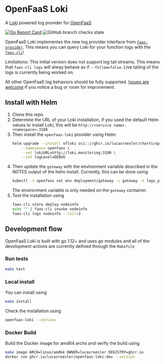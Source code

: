 # OpenFaaS Loki

A [Loki](https://github.com/grafana/loki) powered log provider for [OpenFaaS](https://www.openfaas.com)

[![Go Report Card](https://goreportcard.com/badge/github.com/LucasRoesler/openfaas-loki)](https://goreportcard.com/report/github.com/LucasRoesler/openfaas-loki) ![GitHub branch checks state](https://img.shields.io/github/checks-status/LucasRoesler/openfaas-loki/main)

OpenFaaS Loki implementes the new log provider interface from [`faas-provider`](https://github.com/openfaas/faas-provider). This means you can query Loki for your function logs with the [`faas-cli`](https://github.com/openfaas/faas-cli)!

_Limitations_: This initial version does not support log tail streams. This means that `faas-cli logs` will alway behave as if `--follow=false`. Live tailing of the logs is currently being worked on.

All other OpenFaaS log behaviors should be fully supported. [Issues are welcome](https://github.com/LucasRoesler/openfaas-loki/issues/new) if you notice a bug or room for improvement.

## Install with Helm

1. Clone this repo
2. Determine the URL of your Loki installation, if you used the default Helm values to install Loki, this will be `http://<service name>.<namespace>:3100`
3. Then install the `openfaas-loki` provider using Helm:
   ```sh
   helm upgrade --install ofloki oci:://ghcr.io/lucasroesler/charts/openfaas-loki \
       --namespace openfaas \
       --set lokiURL=http://loki.monitoring:3100 \
       --set logLevel=DEBUG
   ```
4. Then update the `gateway` with the environment variable described in the NOTES output of the helm install. Currently, this can be done using
   ```sh
   kubectl -n openfaas set env deployment/gateway -c gateway -e logs_provider_url=http://ofloki-openfaas-loki.openfaas:9191/
   ```
   The environment variable is only needed on the `gateway` container.
5. Test the installation using
   ```sh
   faas-cli store deploy nodeinfo
   echo "" | faas-cli invoke nodeinfo
   faas-cli logs nodeinfo --tail=3
   ```

## Development flow

OpenFaaS Loki is built with go 1.12+ and uses go modules and all of the development actions are currently defined through the `Makefile`

### Run tests

```sh
make test
```

### Local install

You can install using

```sh
make install
```

Check the installation using

```sh
openfaas-loki --version
```

### Docker Build

Build the Docker image for amd64 archs and verify the build using

```sh
make image ARCH=linux/amd64 OWNER=lucasroesler REGISTRY=ghcr.io
docker run ghcr.io/lucasroesler/openfaas-loki:dev --version
```
